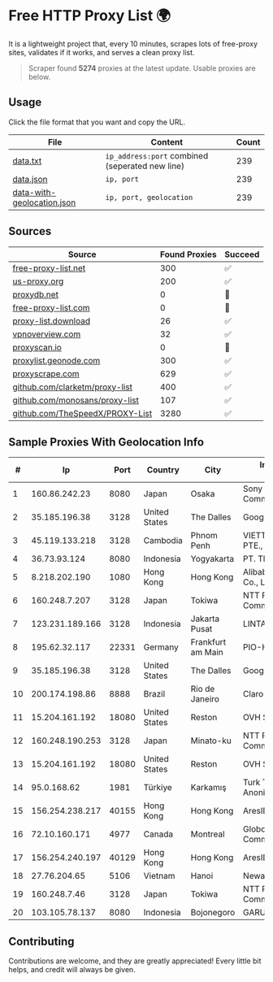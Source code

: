 
# Free HTTP Proxy List 🌍

It is a lightweight project that, every 10 minutes, scrapes lots of free-proxy sites, validates if it works, and serves a clean proxy list.


> Scraper found **5274** proxies at the latest update. Usable proxies are below.

## Usage

Click the file format that you want and copy the URL.


|File|Content|Count|
|----|-------|-----|
|[data.txt](https://raw.githubusercontent.com/themiralay/Proxy-List-World/master/data.txt)|`ip_address:port` combined (seperated new line)|239|
|[data.json](https://raw.githubusercontent.com/themiralay/Proxy-List-World/master/data.json)|`ip, port`|239|
|[data-with-geolocation.json](https://raw.githubusercontent.com/themiralay/Proxy-List-World/master/data-with-geolocation.json)|`ip, port, geolocation`|239|

## Sources

|Source|Found Proxies|Succeed|
|------|-------------|-------|
|[free-proxy-list.net](https://free-proxy-list.net)|300|✅|
|[us-proxy.org](https://www.us-proxy.org)|200|✅|
|[proxydb.net](http://proxydb.net)|0|🚫|
|[free-proxy-list.com](https://free-proxy-list.com/?page=&port=&type%5B%5D=http&type%5B%5D=https&up_time=0&search=Search)|0|🚫|
|[proxy-list.download](https://www.proxy-list.download/HTTP)|26|✅|
|[vpnoverview.com](https://vpnoverview.com/privacy/anonymous-browsing/free-proxy-servers)|32|✅|
|[proxyscan.io](https://www.proxyscan.io)|0|🚫|
|[proxylist.geonode.com](https://proxylist.geonode.com/api/proxy-list?limit=300&page=1&sort_by=lastChecked&sort_type=desc&protocols=http,https)|300|✅|
|[proxyscrape.com](https://api.proxyscrape.com/v2/?request=displayproxies&protocol=http&timeout=10000&country=all&ssl=all&anonymity=all)|629|✅|
|[github.com/clarketm/proxy-list](https://raw.githubusercontent.com/clarketm/proxy-list/master/proxy-list-raw.txt)|400|✅|
|[github.com/monosans/proxy-list](https://raw.githubusercontent.com/monosans/proxy-list/main/proxies/http.txt)|107|✅|
|[github.com/TheSpeedX/PROXY-List](https://raw.githubusercontent.com/TheSpeedX/PROXY-List/master/http.txt)|3280|✅|


## Sample Proxies With Geolocation Info

|#|Ip|Port|Country|City|Internet Service Provider|
|-|--|----|-------|----|-------------------------|
|1|160.86.242.23|8080|Japan|Osaka|Sony Network Communications Inc|
|2|35.185.196.38|3128|United States|The Dalles|Google LLC|
|3|45.119.133.218|3128|Cambodia|Phnom Penh|VIETTEL (CAMBODIA) PTE., LTD|
|4|36.73.93.124|8080|Indonesia|Yogyakarta|PT. TELKOM INDONESIA|
|5|8.218.202.190|1080|Hong Kong|Hong Kong|Alibaba (US) Technology Co., Ltd.|
|6|160.248.7.207|3128|Japan|Tokiwa|NTT PC Communications, Inc.|
|7|123.231.189.166|3128|Indonesia|Jakarta Pusat|LINTASARTA|
|8|195.62.32.117|22331|Germany|Frankfurt am Main|PIO-Hosting GmbH|
|9|35.185.196.38|3128|United States|The Dalles|Google LLC|
|10|200.174.198.86|8888|Brazil|Rio de Janeiro|Claro S.A|
|11|15.204.161.192|18080|United States|Reston|OVH SAS|
|12|160.248.190.253|3128|Japan|Minato-ku|NTT PC Communications, Inc.|
|13|15.204.161.192|18080|United States|Reston|OVH SAS|
|14|95.0.168.62|1981|Türkiye|Karkamış|Turk Telekomunikasyon Anonim Sirketi|
|15|156.254.238.217|40155|Hong Kong|Hong Kong|AresIDC Limited|
|16|72.10.160.171|4977|Canada|Montreal|GloboTech Communications|
|17|156.254.240.197|40129|Hong Kong|Hong Kong|AresIDC Limited|
|18|27.76.204.65|5106|Vietnam|Hanoi|Newass2011xDSLHCMC|
|19|160.248.7.46|3128|Japan|Tokiwa|NTT PC Communications, Inc.|
|20|103.105.78.137|8080|Indonesia|Bojonegoro|GARUDA|



## Contributing

Contributions are welcome, and they are greatly appreciated! Every
little bit helps, and credit will always be given.

